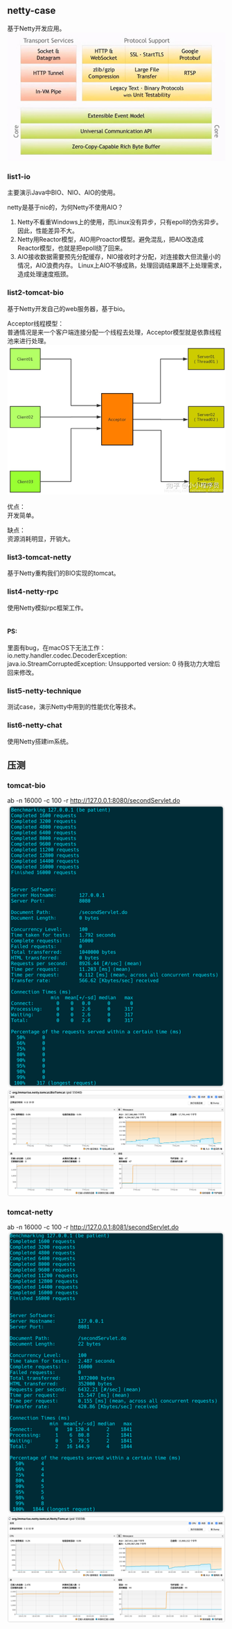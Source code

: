 ## netty-case
基于Netty开发应用。
![readme/images/img.png](readme/images/img.png)

### list1-io

主要演示Java中BIO、NIO、AIO的使用。

netty是基于nio的，为何Netty不使用AIO？
  1. Netty不看重Windows上的使用，而Linux没有异步，只有epoll的伪劣异步。因此，性能差异不大。 
  2. Netty用Reactor模型，AIO用Proactor模型。避免混乱，把AIO改造成Reactor模型，也就是把epoll绕了回来。 
  3. AIO接收数据需要预先分配缓存，NIO接收时才分配，对连接数大但流量小的情况，AIO浪费内存。 Linux上AIO不够成熟，处理回调结果跟不上处理需求，造成处理速度瓶颈。

### list2-tomcat-bio
基于Netty开发自己的web服务器，基于bio。

Acceptor线程模型：<br>
普通情况是来一个客户端连接分配一个线程去处理，Acceptor模型就是依靠线程池来进行处理。
![readme/images/img_2.png](readme/images/img_2.png)

优点：<br>
开发简单。

缺点：<br>
资源消耗明显，开销大。

### list3-tomcat-netty

基于Netty重构我们的BIO实现的tomcat。

### list4-netty-rpc
使用Netty模拟rpc框架工作。<br><br>
#### PS: <br>
里面有bug，在macOS下无法工作：io.netty.handler.codec.DecoderException: java.io.StreamCorruptedException: Unsupported version: 0
待我功力大增后回来修改。

### list5-netty-technique
测试case，演示Netty中用到的性能优化等技术。

### list6-netty-chat
使用Netty搭建im系统。

## 压测
### tomcat-bio
ab -n 16000 -c 100 -r http://127.0.0.1:8080/secondServlet.do
![readme/images/img_9.png](readme/images/img_9.png)
![readme/images/img_8.png](readme/images/img_8.png)

### tomcat-netty
ab -n 16000 -c 100 -r http://127.0.0.1:8081/secondServlet.do
![readme/images/img_3.png](readme/images/img_3.png)
![readme/images/img_6.png](readme/images/img_6.png)